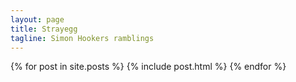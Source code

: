 ```yaml
---
layout: page
title: Strayegg
tagline: Simon Hookers ramblings
---
```


{% for post in site.posts %}
	{% include post.html %}
{% endfor %}
